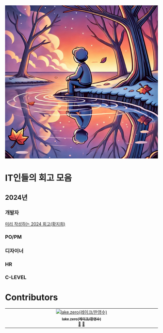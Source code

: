![retrospect.webp](https://raw.githubusercontent.com/heyman333/Tech-Workers-Retrospect/refs/heads/main/images/retrospect.webp)
# IT인들의 회고 모음

## 2024년

### 개발자

[미리 작성하는 2024 회고(황지희)](https://velog.io/@jee/%EB%AF%B8%EB%A6%AC-%EC%9E%91%EC%84%B1%ED%95%98%EB%8A%94-2024-%ED%9A%8C%EA%B3%A0)

### PO/PM

### 디자이너

### HR

### C-LEVEL

# Contributors

<!-- ALL-CONTRIBUTORS-LIST:START - Do not remove or modify this section -->
<!-- prettier-ignore-start -->
<!-- markdownlint-disable -->
<table>
  <tbody>
    <tr>
      <td align="center" valign="top" width="14.28%"><a href="https://awesomelake.net/"><img src="https://avatars.githubusercontent.com/u/22214150?v=4?s=100" width="100px;" alt="lake.zero(레이크/한영수)"/><br /><sub><b>lake.zero(레이크/한영수)</b></sub></a><br /><a href="#doc-heyman333" title="Documentation">📖</a> <a href="#ideas-heyman333" title="Ideas, Planning, & Feedback">🤔</a></td>
    </tr>
  </tbody>
</table>

<!-- markdownlint-restore -->
<!-- prettier-ignore-end -->

<!-- ALL-CONTRIBUTORS-LIST:END -->
